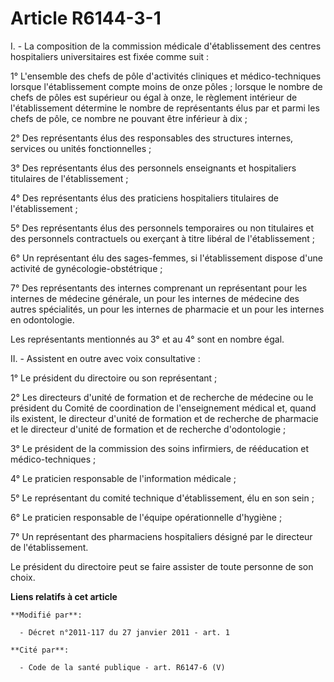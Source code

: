 # Article R6144-3-1

I. - La composition de la commission médicale d'établissement des centres hospitaliers universitaires est fixée comme suit : 

1° L'ensemble des chefs de pôle d'activités cliniques et médico-techniques lorsque l'établissement compte moins de onze
pôles ; lorsque le nombre de chefs de pôles est supérieur ou égal à onze, le règlement intérieur de l'établissement détermine
le nombre de représentants élus par et parmi les chefs de pôle, ce nombre ne pouvant être inférieur à dix ; 

2° Des représentants élus des responsables des structures internes, services ou unités fonctionnelles ; 

3° Des représentants élus des personnels enseignants et hospitaliers titulaires de l'établissement ; 

4° Des représentants élus des praticiens hospitaliers titulaires de l'établissement ; 

5° Des représentants élus des personnels temporaires ou non titulaires et des personnels contractuels ou exerçant à titre
libéral de l'établissement ; 

6° Un représentant élu des sages-femmes, si l'établissement dispose d'une activité de gynécologie-obstétrique ; 

7° Des représentants des internes comprenant un représentant pour les internes de médecine générale, un pour les internes de
médecine des autres spécialités, un pour les internes de pharmacie et un pour les internes en odontologie. 

Les représentants mentionnés au 3° et au 4° sont en nombre égal. 

II. - Assistent en outre avec voix consultative : 

1° Le président du directoire ou son représentant ; 

2° Les directeurs d'unité de formation et de recherche de médecine ou le président du Comité de coordination de
l'enseignement médical et, quand ils existent, le directeur d'unité de formation et de recherche de pharmacie et le directeur
d'unité de formation et de recherche d'odontologie ; 

3° Le président de la commission des soins infirmiers, de rééducation et médico-techniques ; 

4° Le praticien responsable de l'information médicale ; 

5° Le représentant du comité technique d'établissement, élu en son sein ; 

6° Le praticien responsable de l'équipe opérationnelle d'hygiène ;

7° Un représentant des pharmaciens hospitaliers désigné par le directeur de l'établissement. 

Le président du directoire peut se faire assister de toute personne de son choix.

**Liens relatifs à cet article**

	**Modifié par**:

	  - Décret n°2011-117 du 27 janvier 2011 - art. 1

	**Cité par**:

	  - Code de la santé publique - art. R6147-6 (V)
